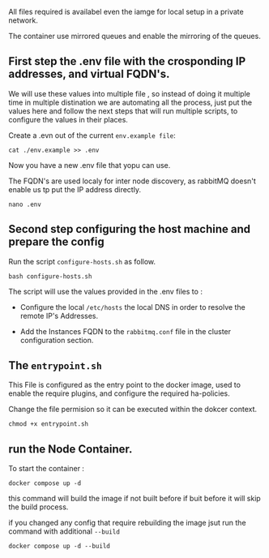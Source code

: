 All files required is availabel even the iamge for local setup in a private network.

The container use mirrored queues and enable the mirroring of the queues. 

## First step the .env file with the crosponding IP addresses, and virtual FQDN's.

We will use these values into multiple file , so instead of doing it multiple time in multiple distination we are automating all the process, just put the values here and follow the next steps that will run multiple scripts, to configure the values in their places. 

Create a .evn out of the current `env.example file`:
```
cat ./env.example >> .env
```
Now you have a new .env file that yopu can use.

The FQDN's are used localy for inter node discovery, as rabbitMQ doesn't enable us tp put the IP address directly.

```
nano .env 
```


## Second step configuring the host machine and prepare the config

Run the script `configure-hosts.sh` as follow.
```
bash configure-hosts.sh 
```
The script will use the values provided in the .env files to :
- Configure the local `/etc/hosts` the local DNS in order to resolve the remote IP's Addresses.

- Add the Instances FQDN to the `rabbitmq.conf` file in the cluster configuration section.

## The `entrypoint.sh`
This File is configured as the entry point to the docker image,  used to enable the require plugins, and configure the required ha-policies. 

Change the file permision so it can be executed within the dokcer context.

```
chmod +x entrypoint.sh
```

## run the Node Container.
To start the container :

```
docker compose up -d
```
this command will build the image if not built before if buit before it will skip the build process.

if you changed any config that require rebuilding the image jsut run the command with additional `--build`

```
docker compose up -d --build
```
